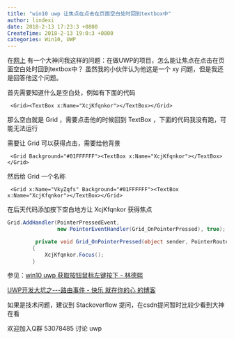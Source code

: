 ```yaml
---
title: "win10 uwp 让焦点在点击在页面空白处时回到textbox中"
author: lindexi
date: 2018-2-13 17:23:3 +0800
CreateTime: 2018-2-13 19:0:3 +0800
categories: Win10, UWP
---
```


在[网上](http://ask.csdn.net/questions/673861 ) 有一个大神问我这样的问题：在做UWP的项目，怎么能让焦点在点击在页面空白处时回到textbox中？
虽然我的小伙伴认为他这是一个 xy 问题，但是我还是回答他这个问题。

<!--more-->



首先需要知道什么是空白处，例如有下面的代码

```
 <Grid><TextBox x:Name="XcjKfqnkor"></TextBox></Grid>
```

那么空白就是 Grid ，需要点击他的时候回到 TextBox ，下面的代码我没有跑，可能无法运行

需要让 Grid 可以获得点击，需要给他背景

```
 <Grid Background="#01FFFFFF"><TextBox x:Name="XcjKfqnkor"></TextBox></Grid>
```

然后给 Grid 一个名称 

```
 <Grid x:Name="VkyZqfs" Background="#01FFFFFF"><TextBox x:Name="XcjKfqnkor"></TextBox></Grid>
```
在后天代码添加按下空白地方让 XcjKfqnkor 获得焦点

```csharp
Grid.AddHandler(PointerPressedEvent,
                new PointerEventHandler(Grid_OnPointerPressed), true);

         private void Grid_OnPointerPressed(object sender, PointerRoutedEventArgs e)
        {
            XcjKfqnkor.Focus();
        }
```

参见：[win10 uwp 获取按钮鼠标左键按下 - 林德熙](https://lindexi.oschina.io/lindexi/post/win10-uwp-%E8%8E%B7%E5%8F%96%E6%8C%89%E9%92%AE%E9%BC%A0%E6%A0%87%E5%B7%A6%E9%94%AE%E6%8C%89%E4%B8%8B.html )

[UWP开发大坑之---路由事件 - 快乐 就在你的心 的博客](https://kljzndx.github.io/My-Blog/2017/05/04/UWP%E5%BC%80%E5%8F%91%E5%A4%A7%E5%9D%91%E4%B9%8B-%E8%B7%AF%E7%94%B1%E4%BA%8B%E4%BB%B6/ )

如果是技术问题，建议到 Stackoverflow 提问，在csdn提问暂时比较少看到大神在看

欢迎加入Q群 53078485 讨论 uwp

